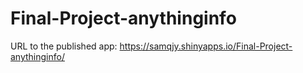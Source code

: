 # Final-Project-anythinginfo

URL to the published app: https://samqjy.shinyapps.io/Final-Project-anythinginfo/ 